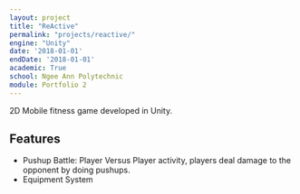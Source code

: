 ```yaml
---
layout: project
title: "ReActive"
permalink: "projects/reactive/"
engine: "Unity"
date: '2018-01-01'
endDate: '2018-01-01'
academic: True
school: Ngee Ann Polytechnic
module: Portfolio 2
---
```


2D Mobile fitness game developed in Unity.

## Features
- Pushup Battle: Player Versus Player activity, players deal damage to the opponent by doing pushups.
- Equipment System